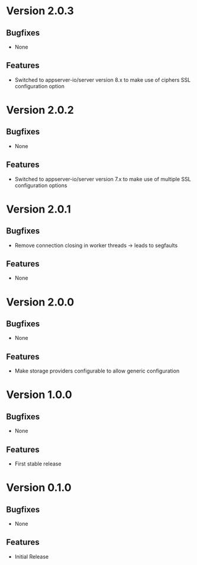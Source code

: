 # Version 2.0.3

## Bugfixes

* None

## Features

* Switched to appserver-io/server version 8.x to make use of ciphers SSL configuration option

# Version 2.0.2

## Bugfixes

* None

## Features

* Switched to appserver-io/server version 7.x to make use of multiple SSL configuration options

# Version 2.0.1

## Bugfixes

* Remove connection closing in worker threads -> leads to segfaults

## Features

* None

# Version 2.0.0

## Bugfixes

* None

## Features

* Make storage providers configurable to allow generic configuration

# Version 1.0.0

## Bugfixes

* None

## Features

* First stable release

# Version 0.1.0

## Bugfixes

* None

## Features

* Initial Release
